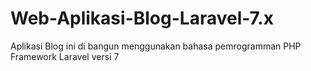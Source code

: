 # Web-Aplikasi-Blog-Laravel-7.x
Aplikasi Blog ini di bangun menggunakan bahasa pemrogramman PHP Framework Laravel versi 7
